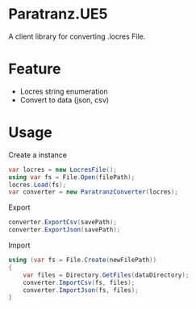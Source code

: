 # Paratranz.UE5
A client library for converting .locres File.

# Feature
- Locres string enumeration
- Convert to data (json, csv)

# Usage

Create a instance

```cs
var locres = new LocresFile();
using var fs = File.Open(filePath);
locres.Load(fs);
var converter = new ParatranzConverter(locres);
```

Export

```cs
converter.ExportCsv(savePath);
converter.ExportJson(savePath);
```

Import

```cs
using (var fs = File.Create(newFilePath))
{
    var files = Directory.GetFiles(dataDirectory);
    converter.ImportCsv(fs, files);
    converter.ImportJson(fs, files);
}
```
